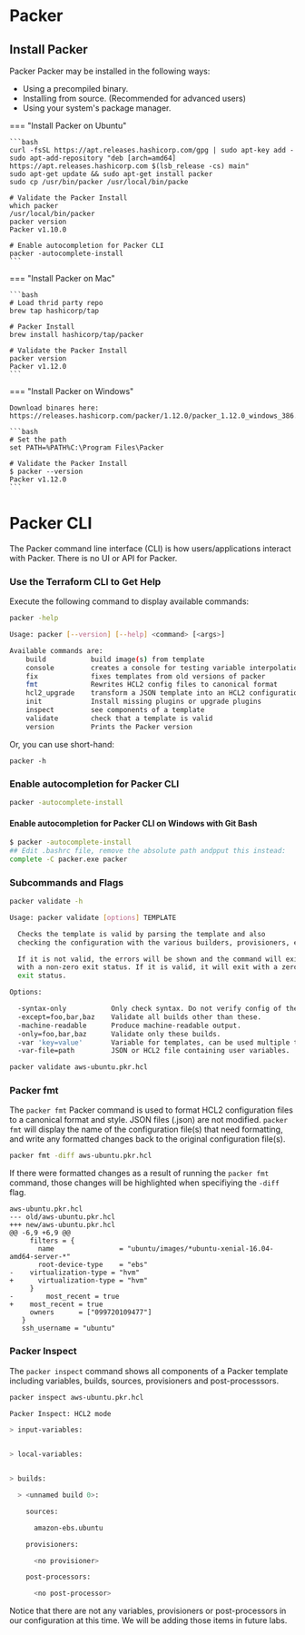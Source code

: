 # Packer

## Install Packer
Packer Packer may be installed in the following ways:

- Using a precompiled binary.
- Installing from source. (Recommended for advanced users)
- Using your system's package manager.

=== "Install Packer on Ubuntu"

    ```bash
    curl -fsSL https://apt.releases.hashicorp.com/gpg | sudo apt-key add -
    sudo apt-add-repository "deb [arch=amd64] https://apt.releases.hashicorp.com $(lsb_release -cs) main"
    sudo apt-get update && sudo apt-get install packer
    sudo cp /usr/bin/packer /usr/local/bin/packe

    # Validate the Packer Install
    which packer
    /usr/local/bin/packer
    packer version
    Packer v1.10.0

    # Enable autocompletion for Packer CLI
    packer -autocomplete-install
    ```

=== "Install Packer on Mac"

    ```bash
    # Load thrid party repo
    brew tap hashicorp/tap

    # Packer Install
    brew install hashicorp/tap/packer

    # Validate the Packer Install
    packer version
    Packer v1.12.0
    ```

=== "Install Packer on Windows"

    Download binares here: 
    https://releases.hashicorp.com/packer/1.12.0/packer_1.12.0_windows_386.zip

    ```bash
    # Set the path 
    set PATH=%PATH%C:\Program Files\Packer

    # Validate the Packer Install
    $ packer --version
    Packer v1.12.0
    ```
    
# Packer CLI
The Packer command line interface (CLI) is how users/applications interact with Packer.  There is no UI or API for Packer.

### Use the Terraform CLI to Get Help

Execute the following command to display available commands:

```bash
packer -help
```

```bash
Usage: packer [--version] [--help] <command> [<args>]

Available commands are:
    build           build image(s) from template
    console         creates a console for testing variable interpolation
    fix             fixes templates from old versions of packer
    fmt             Rewrites HCL2 config files to canonical format
    hcl2_upgrade    transform a JSON template into an HCL2 configuration
    init            Install missing plugins or upgrade plugins
    inspect         see components of a template
    validate        check that a template is valid
    version         Prints the Packer version
```

Or, you can use short-hand:

```shell
packer -h
```

### Enable autocompletion for Packer CLI

```bash
packer -autocomplete-install
```
#### Enable autocompletion for Packer CLI on Windows with Git Bash

```bash
$ packer -autocomplete-install
## Edit .bashrc file, remove the absolute path andpput this instead:
complete -C packer.exe packer
```

### Subcommands and Flags

```bash
packer validate -h
```

```bash
Usage: packer validate [options] TEMPLATE

  Checks the template is valid by parsing the template and also
  checking the configuration with the various builders, provisioners, etc.

  If it is not valid, the errors will be shown and the command will exit
  with a non-zero exit status. If it is valid, it will exit with a zero
  exit status.

Options:

  -syntax-only           Only check syntax. Do not verify config of the template.
  -except=foo,bar,baz    Validate all builds other than these.
  -machine-readable      Produce machine-readable output.
  -only=foo,bar,baz      Validate only these builds.
  -var 'key=value'       Variable for templates, can be used multiple times.
  -var-file=path         JSON or HCL2 file containing user variables.
```

```bash
packer validate aws-ubuntu.pkr.hcl
```

### Packer fmt

The `packer fmt` Packer command is used to format HCL2 configuration files to a canonical format and style. JSON files (.json) are not modified.  `packer fmt` will display the name of the configuration file(s) that need formatting, and write any formatted changes back to the original configuration file(s).

```bash
packer fmt -diff aws-ubuntu.pkr.hcl
```

If there were formatted changes as a result of running the `packer fmt` command, those changes will be highlighted when specifiying the `-diff` flag.

```
aws-ubuntu.pkr.hcl
--- old/aws-ubuntu.pkr.hcl
+++ new/aws-ubuntu.pkr.hcl
@@ -6,9 +6,9 @@
     filters = {
       name                = "ubuntu/images/*ubuntu-xenial-16.04-amd64-server-*"
       root-device-type    = "ebs"
-    virtualization-type = "hvm"
+      virtualization-type = "hvm"
     }
-        most_recent = true
+    most_recent = true
     owners      = ["099720109477"]
   }
   ssh_username = "ubuntu"
```

### Packer Inspect

The `packer inspect` command shows all components of a Packer template including variables, builds, sources, provisioners and post-processsors.

```bash
packer inspect aws-ubuntu.pkr.hcl
```

```bash
Packer Inspect: HCL2 mode

> input-variables:


> local-variables:


> builds:

  > <unnamed build 0>:

    sources:

      amazon-ebs.ubuntu

    provisioners:

      <no provisioner>

    post-processors:

      <no post-processor>
```

Notice that there are not any variables, provisioners or post-processors in our configuration at this time.  We will be adding those items in future labs.
